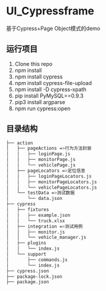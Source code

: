 <!--
 * @Descripttion: 
 * @Author: zlj
 * @Date: 2020-05-27 15:53:53
 -->
# UI_Cypressframe

基于Cypress+Page Object模式的demo
## 运行项目

1. Clone this repo 
2. npm install
3. npm install cypress
4. npm install cypress-file-upload
5. npm install -D cypress-xpath
6. pip install PyMySQL==0.9.3
7. pip3 install argparse
8. npm run cypress:open

## 目录结构

```.bash
├── action
│   ├── pageActions =>行为方法封装
│   │   ├── loginPage.js
│   │   ├── monitorPage.js
│   │   └── vehiclePage.js
│   ├── pageLocators =>定位信息
│   │   ├── loginPageLocators.js
│   │   ├── monitorPageLocators.js
│   │   └── vehiclePageLocators.js
│   └── testData =>测试数据
│       └── data.json
├── cypress
│   ├── fixtures
│   │   ├── example.json
│   │   └── truck.xlsx
│   ├── integration =>测试用例
│   │   ├── monitor.js
│   │   └── vehicle_manager.js
│   ├── plugins
│   │   └── index.js
│   └── support
│       ├── commands.js
│       └── index.js
├── cypress.json
├── package-lock.json
├── package.json
```
